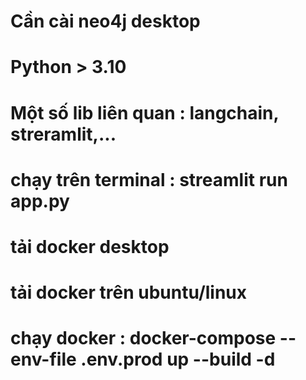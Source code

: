 # Cần cài neo4j desktop
# Python > 3.10
# Một số lib liên quan : langchain, streramlit,...
# chạy trên terminal : streamlit run app.py

# tải docker desktop
# tải docker trên ubuntu/linux 
# chạy docker : docker-compose --env-file .env.prod up --build -d 